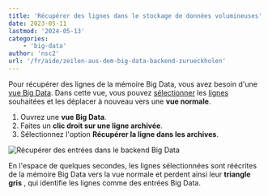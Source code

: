 ```yaml
---
title: 'Récupérer des lignes dans le stockage de données volumineuses'
date: 2023-05-11
lastmod: '2024-05-13'
categories:
    - 'big-data'
author: 'nsc2'
url: '/fr/aide/zeilen-aus-dem-big-data-backend-zurueckholen'
---
```


Pour récupérer des lignes de la mémoire Big Data, vous avez besoin d'une [vue Big Data](https://seatable.io/fr/docs/big-data/so-erstellen-sie-ein-big-data-ansicht/). Dans cette vue, vous pouvez [sélectionner](https://seatable.io/fr/docs/arbeiten-mit-zeilen/mehrere-zeilen-selektieren/) les [lignes](https://seatable.io/fr/docs/arbeiten-mit-zeilen/mehrere-zeilen-selektieren/) souhaitées et les déplacer à nouveau vers une **vue normale**.

1. Ouvrez une **vue Big Data**.
2. Faites un **clic droit sur une ligne archivée**.
3. Sélectionnez l'option **Récupérer la ligne dans les archives**.

![Récupérer des entrées dans le backend Big Data](https://seatable.io/wp-content/uploads/2023/05/unarchive-rows-out-of-the-big-data-backend.png)

En l'espace de quelques secondes, les lignes sélectionnées sont réécrites de la mémoire Big Data vers la vue normale et perdent ainsi leur **triangle gris** , qui identifie les lignes comme des entrées Big Data.
